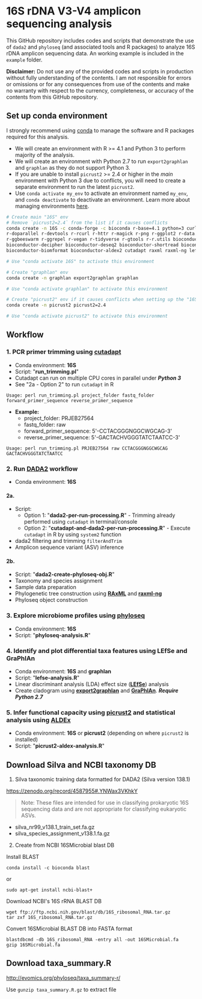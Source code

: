 # 16S rDNA V3-V4 amplicon sequencing analysis

This GitHub repository includes codes and scripts that demonstrate the use of `dada2` and `phyloseq` (and associated tools and R packages) to analyze 16S rDNA amplicon sequencing data. An working example is included in the `example` folder.

**Disclaimer:**
Do not use any of the provided codes and scripts in production without fully understanding of the contents. I am not responsible for errors or omissions or for any consequences from use of the contents and make no warranty with respect to the currency, completeness, or accuracy of the contents from this GitHub repository.

## Set up conda environment

I strongly recommend using [conda](https://conda.io/projects/conda/en/latest/index.html) to manage the software and R packages required for this analysis.

- We will create an environment with R >= 4.1 and Python 3 to perform majority of the analysis.
- We will create an environment with Python 2.7 to run `export2graphlan` and `graphlan` as they do not support Python 3.
- If you are unable to install `picrust2` >= 2.4 or higher in the *main* environment with Python 3 due to conflicts, you will need to create a separate environment to run the latest `picrust2`.
- Use `conda activate my_env` to activate an environment named `my_env`, and `conda deactivate` to deactivate an environment. Learn more about managing environments [here](https://conda.io/projects/conda/en/latest/user-guide/tasks/manage-environments.html).

```sh
# Create main "16S" env
# Remove `picrust2=2.4` from the list if it causes conflicts
conda create -n 16S -c conda-forge -c bioconda r-base=4.1 python=3 curl libcurl openssl boost-cpp \
r-doparallel r-devtools r-rcurl r-httr r-magick r-png r-ggplot2 r-data.table r-phangorn r-ape r-gridextra \
r-ggbeeswarm r-ggrepel r-vegan r-tidyverse r-gtools r-r.utils bioconductor-dada2 bioconductor-phyloseq \
bioconductor-decipher bioconductor-deseq2 bioconductor-shortread bioconductor-biostrings \
bioconductor-biomformat bioconductor-aldex2 cutadapt raxml raxml-ng lefse picrust2=2.4

# Use "conda activate 16S" to activate this environment
```

```sh
# Create "graphlan" env
conda create -n graphlan export2graphlan graphlan

# Use "conda activate graphlan" to activate this environment
```

```sh
# Create "picrust2" env if it causes conflicts when setting up the "16S" env
conda create -n picrust2 picrust2=2.4

# Use "conda activate picrust2" to activate this environment
```

## Workflow

### 1. PCR primer trimming using [cutadapt](https://cutadapt.readthedocs.io/en/stable/)

* Conda environment: **16S**
* Script: "**run_trimming.pl**"
* Cutadapt can run on multiple CPU cores in parallel under ***Python 3***
* See "2a - Option 2" to run `cutadapt` in R

```
Usage: perl run_trimming.pl project_folder fastq_folder forward_primer_sequence reverse_primer_sequence
```

* **Example:**
  - project_folder: PRJEB27564
  - fastq_folder: raw
  - forward_primer_sequence: 5'-CCTACGGGNGGCWGCAG-3'
  - reverse_primer_sequence: 5'-GACTACHVGGGTATCTAATCC-3'

```
Usage: perl run_trimming.pl PRJEB27564 raw CCTACGGGNGGCWGCAG GACTACHVGGGTATCTAATCC
```

### 2. Run [DADA2](https://benjjneb.github.io/dada2/) workflow

* Conda environment: **16S**

#### 2a.

* Script:
  * Option 1: "**dada2-per-run-processing.R**" - Trimming already performed using `cutadapt` in terminal/console
  * Option 2: "**cutadapt-and-dada2-per-run-processing.R**" - Execute `cutadapt` in R by using `system2` function
* dada2 filtering and trimming `filterAndTrim`
* Amplicon sequence variant (ASV) inference

#### 2b.

* Script: "**dada2-create-phyloseq-obj.R**"
* Taxonomy and species assignment
* Sample data preparation
* Phylogenetic tree construction using [**RAxML**](https://github.com/stamatak/standard-RAxML) and [**raxml-ng**](https://github.com/amkozlov/raxml-ng)
* Phyloseq object construction

### 3. Explore microbiome profiles using [phyloseq](https://joey711.github.io/phyloseq/)

* Conda environment: **16S**
* Script: "**phyloseq-analysis.R**"

### 4. Identify and plot differential taxa features using LEfSe and GraPhlAn

* Conda environment: **16S** and **graphlan**
* Script: "**lefse-analysis.R**"
* Linear discriminant analysis (LDA) effect size ([**LEfSe**](https://github.com/SegataLab/lefse)) analysis
* Create cladogram using [**export2graphlan**](https://github.com/segatalab/export2graphlan) and [**GraPhlAn**](https://github.com/biobakery/graphlan). ***Require Python 2.7***

### 5. Infer functional capacity using [picrust2](https://github.com/picrust/picrust2) and statistical analysis using [ALDEx](https://github.com/ggloor/ALDEx_bioc)

* Conda environment: **16S** or **picrust2** (depending on where `picrust2` is installed)
* Script: "**picrust2-aldex-analysis.R**"

## Download Silva and NCBI taxonomy DB

1. Silva taxonomic training data formatted for DADA2 (Silva version 138.1)

https://zenodo.org/record/4587955#.YNWax3VKhkY

> Note: These files are intended for use in classifying prokaryotic 16S sequencing data and are not appropriate for classifying eukaryotic ASVs.

* silva_nr99_v138.1_train_set.fa.gz
* silva_species_assignment_v138.1.fa.gz

2. Create from NCBI 16SMicrobial blast DB

Install BLAST 

```
conda install -c bioconda blast
```
or

```
sudo apt-get install ncbi-blast+
```

Download NCBI's 16S rRNA BLAST DB

```
wget ftp://ftp.ncbi.nih.gov/blast/db/16S_ribosomal_RNA.tar.gz
tar zxf 16S_ribosomal_RNA.tar.gz
```

Convert 16SMicrobial BLAST DB into FASTA format

```
blastdbcmd -db 16S_ribosomal_RNA -entry all -out 16SMicrobial.fa
gzip 16SMicrobial.fa
```

## Download taxa_summary.R

http://evomics.org/phyloseq/taxa_summary-r/

Use `gunzip taxa_summary.R.gz` to extract file
